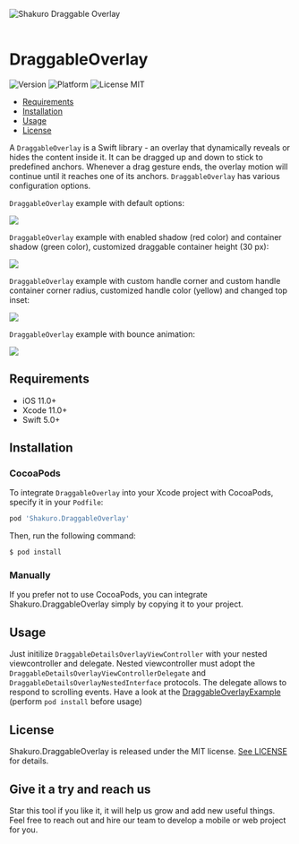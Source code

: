 ![Shakuro Draggable Overlay](Resources/title_image.png)
<br><br>
# DraggableOverlay
![Version](https://img.shields.io/badge/version-1.0.0-blue.svg)
![Platform](https://img.shields.io/badge/platform-iOS-lightgrey.svg)
![License MIT](https://img.shields.io/badge/license-MIT-green.svg)

- [Requirements](#requirements)
- [Installation](#installation)
- [Usage](#usage)
- [License](#license)

A `DraggableOverlay` is a Swift library - an overlay that dynamically reveals or hides the content inside it. It can be dragged up and down to stick to predefined anchors. Whenever a drag gesture ends, the overlay motion will continue until it reaches one of its anchors.  `DraggableOverlay` has various configuration options.

`DraggableOverlay` example with default options:

![](Resources/draggable_overlay_example_1.gif)

`DraggableOverlay` example with enabled shadow (red color) and container shadow (green color), customized draggable container height (30 px):

![](Resources/draggable_overlay_example_2.gif)

`DraggableOverlay` example with custom handle corner and custom handle container corner radius, customized handle color (yellow) and changed top inset:

![](Resources/draggable_overlay_example_3.gif)

`DraggableOverlay` example with bounce animation:

![](Resources/draggable_overlay_example_4.gif)

## Requirements

- iOS 11.0+
- Xcode 11.0+
- Swift 5.0+

## Installation

### CocoaPods

To integrate `DraggableOverlay` into your Xcode project with CocoaPods, specify it in your `Podfile`:

```ruby
pod 'Shakuro.DraggableOverlay'
```

Then, run the following command:

```bash
$ pod install
```

### Manually

If you prefer not to use CocoaPods, you can integrate Shakuro.DraggableOverlay simply by copying it to your project.

## Usage
Just initilize `DraggableDetailsOverlayViewController` with your nested viewcontroller and delegate. Nested viewcontroller must adopt the `DraggableDetailsOverlayViewControllerDelegate` and `DraggableDetailsOverlayNestedInterface` protocols. The delegate allows to respond to scrolling events.
Have a look at the [DraggableOverlayExample](https://github.com/shakurocom/DraggableOverlay/tree/main/DraggableOverlayExample) (perform `pod install` before usage)

## License

Shakuro.DraggableOverlay is released under the MIT license. [See LICENSE](https://github.com/shakurocom/DraggableOverlay/blob/main/LICENSE.md) for details.

## Give it a try and reach us

Star this tool if you like it, it will help us grow and add new useful things. 
Feel free to reach out and hire our team to develop a mobile or web project for you.


